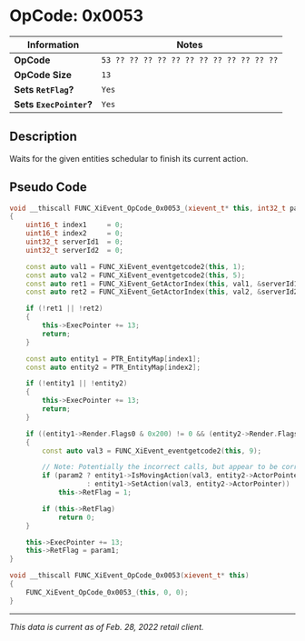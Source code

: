# OpCode: 0x0053

| Information               | Notes |
|---                        |---    |
| **OpCode**                | `53 ?? ?? ?? ?? ?? ?? ?? ?? ?? ?? ?? ??` |
| **OpCode Size**           | `13`  |
| **Sets `RetFlag`?**       | `Yes` |
| **Sets `ExecPointer`?**   | `Yes` |

## Description

Waits for the given entities schedular to finish its current action.

## Pseudo Code

```cpp
void __thiscall FUNC_XiEvent_OpCode_0x0053_(xievent_t* this, int32_t param1, int32_t param2)
{
    uint16_t index1     = 0;
    uint16_t index2     = 0;
    uint32_t serverId1  = 0;
    uint32_t serverId2  = 0;

    const auto val1 = FUNC_XiEvent_eventgetcode2(this, 1);
    const auto val2 = FUNC_XiEvent_eventgetcode2(this, 5);
    const auto ret1 = FUNC_XiEvent_GetActorIndex(this, val1, &serverId1, &index1);
    const auto ret2 = FUNC_XiEvent_GetActorIndex(this, val2, &serverId2, &index2);

    if (!ret1 || !ret2)
    {
        this->ExecPointer += 13;
        return;
    }

    const auto entity1 = PTR_EntityMap[index1];
    const auto entity2 = PTR_EntityMap[index2];

    if (!entity1 || !entity2)
    {
        this->ExecPointer += 13;
        return;
    }

    if ((entity1->Render.Flags0 & 0x200) != 0 && (entity2->Render.Flags0 & 0x200) != 0)
    {
        const auto val3 = FUNC_XiEvent_eventgetcode2(this, 9);

        // Note: Potentially the incorrect calls, but appear to be correct..
        if (param2 ? entity1->IsMovingAction(val3, entity2->ActorPointer)
                   : entity1->SetAction(val3, entity2->ActorPointer))
            this->RetFlag = 1;

        if (this->RetFlag)
            return 0;
    }

    this->ExecPointer += 13;
    this->RetFlag = param1;
}

void __thiscall FUNC_XiEvent_OpCode_0x0053(xievent_t* this)
{
    FUNC_XiEvent_OpCode_0x0053_(this, 0, 0);
}
```

---

_This data is current as of Feb. 28, 2022 retail client._